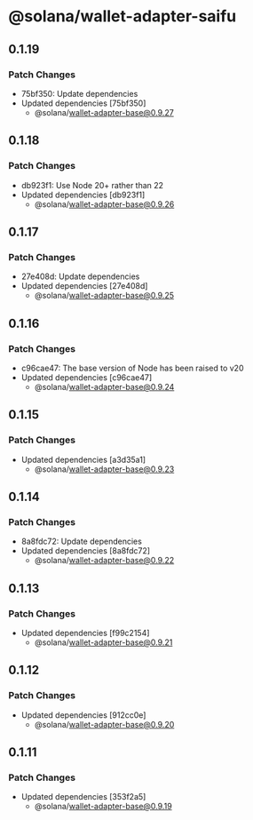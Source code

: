 # @solana/wallet-adapter-saifu

## 0.1.19

### Patch Changes

- 75bf350: Update dependencies
- Updated dependencies [75bf350]
    - @solana/wallet-adapter-base@0.9.27

## 0.1.18

### Patch Changes

- db923f1: Use Node 20+ rather than 22
- Updated dependencies [db923f1]
    - @solana/wallet-adapter-base@0.9.26

## 0.1.17

### Patch Changes

- 27e408d: Update dependencies
- Updated dependencies [27e408d]
    - @solana/wallet-adapter-base@0.9.25

## 0.1.16

### Patch Changes

- c96cae47: The base version of Node has been raised to v20
- Updated dependencies [c96cae47]
    - @solana/wallet-adapter-base@0.9.24

## 0.1.15

### Patch Changes

- Updated dependencies [a3d35a1]
    - @solana/wallet-adapter-base@0.9.23

## 0.1.14

### Patch Changes

- 8a8fdc72: Update dependencies
- Updated dependencies [8a8fdc72]
    - @solana/wallet-adapter-base@0.9.22

## 0.1.13

### Patch Changes

- Updated dependencies [f99c2154]
    - @solana/wallet-adapter-base@0.9.21

## 0.1.12

### Patch Changes

- Updated dependencies [912cc0e]
    - @solana/wallet-adapter-base@0.9.20

## 0.1.11

### Patch Changes

- Updated dependencies [353f2a5]
    - @solana/wallet-adapter-base@0.9.19
